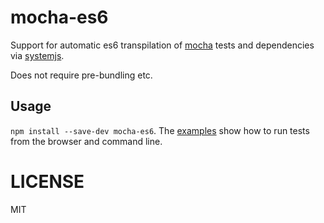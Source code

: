 # mocha-es6

Support for automatic es6 transpilation of [mocha](https://mochajs.org/) tests
and dependencies via [systemjs](https://github.com/systemjs/systemjs).

Does not require pre-bundling etc.

## Usage

`npm install --save-dev mocha-es6`. The [examples](examples/) show how to run
tests from the browser and command line.


# LICENSE

MIT
